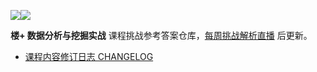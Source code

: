 [![](https://img.shields.io/badge/楼+-数据分析与挖掘实战-orange.svg?longCache=true&style=popout-square)![](https://img.shields.io/badge/-第一期-green.svg?longCache=true&style=popout-square)](https://www.shiyanlou.com/louplus/ml)

**楼+ 数据分析与挖掘实战** 课程挑战参考答案仓库，[每周挑战解析直播](https://www.shiyanlou.com/louplus/dm) 后更新。

- [课程内容修订日志 CHANGELOG](https://github.com/shiyanlou/louplus-dm/wiki/CHANGELOG)

